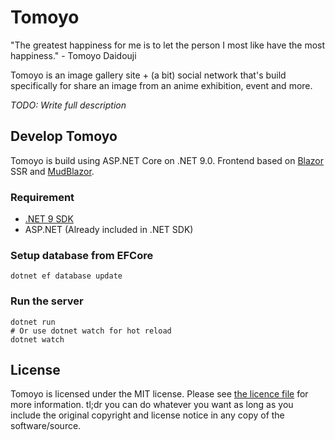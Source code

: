 # Tomoyo

"The greatest happiness for me is to let the person I most like have the most happiness." - Tomoyo Daidouji

Tomoyo is an image gallery site + (a bit) social network that's build specifically for share an image from an anime exhibition, event and more.

_TODO: Write full description_

## Develop Tomoyo

Tomoyo is build using ASP.NET Core on .NET 9.0. Frontend based on [Blazor](https://dotnet.microsoft.com/apps/aspnet/web-apps/blazor) SSR and [MudBlazor](https://mudblazor.com/).

### Requirement

- [.NET 9 SDK](https://dotnet.microsoft.com)
- ASP.NET (Already included in .NET SDK)

### Setup database from EFCore

```shell
dotnet ef database update
```

### Run the server

```shell
dotnet run
# Or use dotnet watch for hot reload
dotnet watch
```

## License

Tomoyo is licensed under the MIT license. Please see [the licence file](LICENSE) for more information. tl;dr you can do whatever you want as long as you include the original copyright and license notice in any copy of the software/source.